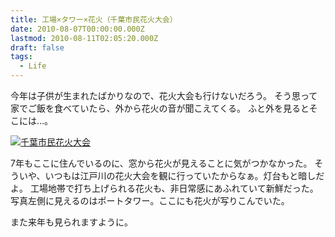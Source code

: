 ```yaml
---
title: 工場×タワー×花火（千葉市民花火大会）
date: 2010-08-07T00:00:00.000Z
lastmod: 2010-08-11T02:05:20.000Z
draft: false
tags:
  - Life
---
```


今年は子供が生まれたばかりなので、花火大会も行けないだろう。 そう思って家でご飯を食べていたら、外から花火の音が聞こえてくる。 ふと外を見るとそこには…。

[![千葉市民花火大会](https://farm5.staticflickr.com/4074/4868672748_7cdfa2c4c2.jpg "千葉市民花火大会")](http://www.flickr.com/photos/machu/4868672748/)

7年もここに住んでいるのに、窓から花火が見えることに気がつかなかった。 そういや、いつもは江戸川の花火大会を観に行っていたからなぁ。灯台もと暗しだよ。 工場地帯で打ち上げられる花火も、非日常感にあふれていて新鮮だった。 写真左側に見えるのはポートタワー。ここにも花火が写りこんでいた。

また来年も見られますように。
